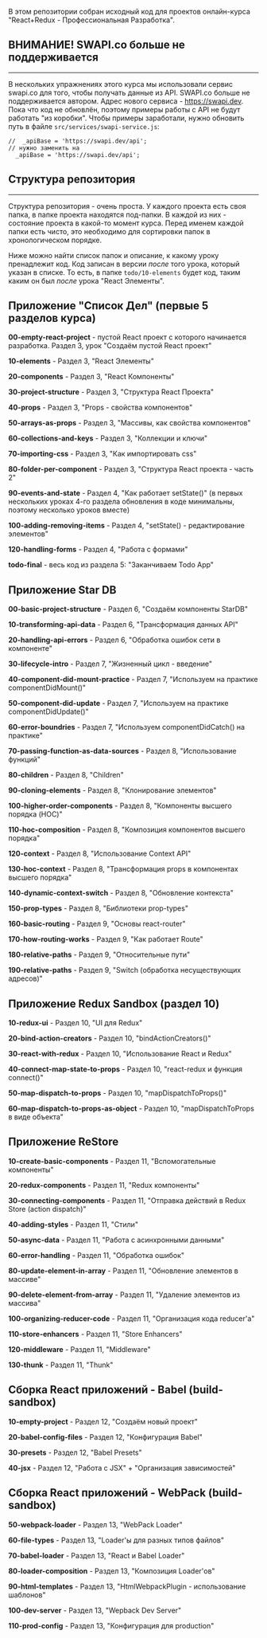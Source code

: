 В этом репозитории собран исходный код для проектов онлайн-курса "React+Redux - Профессиональная Разработка".

ВНИМАНИЕ! SWAPI.co больше не поддерживается
------
------
В нескольких упражнениях этого курса мы использовали сервис swapi.co для того, чтобы получать данные из API. SWAPI.co больше не поддерживается автором. Адрес нового сервиса - https://swapi.dev. Пока что код не обновлён, поэтому примеры работы с API не будут работать "из коробки". Чтобы примеры заработали, нужно обновить путь в файле `src/services/swapi-service.js`:

```
//  _apiBase = 'https://swapi.dev/api';
// нужно заменить на
  _apiBase = 'https://swapi.dev/api';
```

Структура репозитория
------
------
Структура репозитория - очень проста. У каждого проекта есть своя папка, в папке проекта находятся под-папки. В каждой из них - состояние проекта в какой-то момент курса. Перед именем каждой папки есть чисто, это необходимо для сортировки папок в хронологическом порядке.

Ниже можно найти список папок и описание, к какому уроку пренадлежит код. Код записан в версии *после* того урока, который указан в списке. То есть, в папке `todo/10-elements` будет код, таким каким он был *после* урока "React Элементы".

Приложение "Список Дел" (первые 5 разделов курса)
------

**00-empty-react-project** - пустой React проект с которого начинается разработка. Раздел 3, урок "Создаём пустой React проект"

**10-elements** - Раздел 3, "React Элементы"

**20-components** - Раздел 3, "React Компоненты"

**30-project-structure** - Раздел 3, "Структура React Проекта"

**40-props** - Раздел 3, "Props - свойства компонентов"

**50-arrays-as-props** - Раздел 3, "Массивы, как свойства компонентов"

**60-collections-and-keys** - Раздел 3, "Коллекции и ключи"

**70-importing-css** - Раздел 3, "Как импортировать css"

**80-folder-per-component** - Раздел 3, "Структура React проекта - часть 2"

**90-events-and-state** - Раздел 4, "Как работает setState()" (в первых нескольких уроках 4-го раздела обновления в коде минимальны, поэтому несколько уроков вместе)

**100-adding-removing-items** - Раздел 4, "setState() - редактирование элементов"

**120-handling-forms** - Раздел 4, "Работа с формами"

**todo-final** - весь код из раздела 5: "Заканчиваем Todo App"

Приложение Star DB
------

**00-basic-project-structure** - Раздел 6, "Создаём компоненты StarDB"

**10-transforming-api-data** - Раздел 6, "Трансформация данных API"

**20-handling-api-errors** - Раздел 6, "Обработка ошибок сети в компоненте"

**30-lifecycle-intro** - Раздел 7, "Жизненный цикл - введение"

**40-component-did-mount-practice** - Раздел 7, "Используем на практике componentDidMount()"

**50-component-did-update** - Раздел 7, "Используем на практике componentDidUpdate()"

**60-error-boundries** - Раздел 7, "Используем componentDidCatch() на практике"

**70-passing-function-as-data-sources** - Раздел 8, "Использование функций"

**80-children** - Раздел 8, "Children"

**90-cloning-elements** - Раздел 8, "Клонирование элементов"

**100-higher-order-components** - Раздел 8, "Компоненты высшего порядка (HOC)"

**110-hoc-composition** - Раздел 8, "Композиция компонентов высшего порядка"

**120-context** - Раздел 8, "Использование Context API"

**130-hoc-context** - Раздел 8, "Трансформация props в компонентах высшего порядка"

**140-dynamic-context-switch** - Раздел 8, "Обновление контекста"

**150-prop-types** - Раздел 8, "Библиотеки prop-types"

**160-basic-routing** - Раздел 9, "Основы react-router"

**170-how-routing-works** - Pаздел 9, "Как работает Route"

**180-relative-paths** - Pаздел 9, "Относительные пути"

**190-relative-paths** - Pаздел 9, "Switch (обработка несуществующих адресов)"


Приложение Redux Sandbox (раздел 10)
------

**10-redux-ui** - Pаздел 10, "UI для Redux"

**20-bind-action-creators** - Pаздел 10, "bindActionCreators()"

**30-react-with-redux** - Pаздел 10, "Использование React и Redux" 

**40-connect-map-state-to-props** - Pаздел 10, "react-redux и функция connect()"

**50-map-dispatch-to-props** - Pаздел 10, "mapDispatchToProps()"

**60-map-dispatch-to-props-as-object** - Раздел 10, "mapDispatchToProps в виде объекта"


Приложение ReStore
------

**10-create-basic-components** - Pаздел 11, "Вспомогательные компоненты"

**20-redux-components** - Pаздел 11, "Redux компоненты"

**30-connecting-components** - Pаздел 11, "Отправка действий в Redux Store (action dispatch)"

**40-adding-styles** - Pаздел 11, "Стили"

**50-async-data** - Pаздел 11, "Работа с асинхронными данными"

**60-error-handling** - Pаздел 11, "Обработка ошибок"

**80-update-element-in-array** - Pаздел 11, "Обновление элементов в массиве"

**90-delete-element-from-array** - Pаздел 11, "Удаление элементов из массива"

**100-organizing-reducer-code** - Pаздел 11, "Организация кода reducer'а"

**110-store-enhancers** - Pаздел 11, "Store Enhancers"

**120-middleware** - Pаздел 11, "Middleware"

**130-thunk** - Pаздел 11, "Thunk"


Сборка React приложений - Babel (build-sandbox)
------

**10-empty-project** - Pаздел 12, "Создаём новый проект"

**20-babel-config-files** - Pаздел 12, "Конфигурация Babel"

**30-presets** - Pаздел 12, "Babel Presets"

**40-jsx** - Pаздел 12, "Работа с JSX" + "Организация зависимостей"


Сборка React приложений - WebPack (build-sandbox)
------

**50-webpack-loader** - Pаздел 13, "WebPack Loader"

**60-file-types** - Pаздел 13, "Loader'ы для разных типов файлов"

**70-babel-loader** - Pаздел 13, "React и Babel Loader"

**80-loader-composition** - Pаздел 13, "Композиция Loader'ов"

**90-html-templates** - Pаздел 13, "HtmlWebpackPlugin - использование шаблонов"

**100-dev-server** - Pаздел 13, "Wepback Dev Server"

**110-prod-config** - Pаздел 13, "Конфигурация для production"
